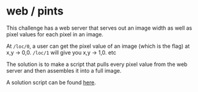# web / pints

This challenge has a web server that serves out an image width as well as pixel values for each pixel in an image. 

At `/loc/0`, a user can get the pixel value of an image (which is the flag) at x,y -> 0,0. `/loc/1` will give you x,y -> 1,0. etc

The solution is to make a script that pulls every pixel value from the web server and then assembles it into a full image. 

A solution script can be found [here](./solve.py).